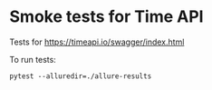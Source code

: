 #  Smoke tests for Time API #

Tests for https://timeapi.io/swagger/index.html

To run tests:

    pytest --alluredir=./allure-results
